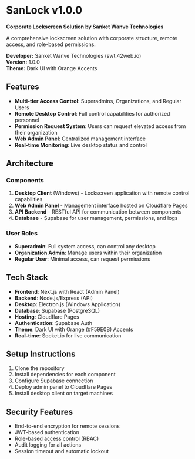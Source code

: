 # SanLock v1.0.0

**Corporate Lockscreen Solution by Sanket Wanve Technologies**

A comprehensive lockscreen solution with corporate structure, remote access, and role-based permissions.

**Developer:** Sanket Wanve Technologies (swt.42web.io)  
**Version:** 1.0.0  
**Theme:** Dark UI with Orange Accents

## Features

- **Multi-tier Access Control**: Superadmins, Organizations, and Regular Users
- **Remote Desktop Control**: Full control capabilities for authorized personnel
- **Permission Request System**: Users can request elevated access from their organization
- **Web Admin Panel**: Centralized management interface
- **Real-time Monitoring**: Live desktop status and control

## Architecture

### Components
1. **Desktop Client** (Windows) - Lockscreen application with remote control capabilities
2. **Web Admin Panel** - Management interface hosted on Cloudflare Pages
3. **API Backend** - RESTful API for communication between components
4. **Database** - Supabase for user management, permissions, and logs

### User Roles
- **Superadmin**: Full system access, can control any desktop
- **Organization Admin**: Manage users within their organization
- **Regular User**: Minimal access, can request permissions

## Tech Stack

- **Frontend**: Next.js with React (Admin Panel)
- **Backend**: Node.js/Express (API)
- **Desktop**: Electron.js (Windows Application)
- **Database**: Supabase (PostgreSQL)
- **Hosting**: Cloudflare Pages
- **Authentication**: Supabase Auth
- **Theme**: Dark UI with Orange (#F59E0B) Accents
- **Real-time**: Socket.io for live communication

## Setup Instructions

1. Clone the repository
2. Install dependencies for each component
3. Configure Supabase connection
4. Deploy admin panel to Cloudflare Pages
5. Install desktop client on target machines

## Security Features

- End-to-end encryption for remote sessions
- JWT-based authentication
- Role-based access control (RBAC)
- Audit logging for all actions
- Session timeout and automatic lockout
